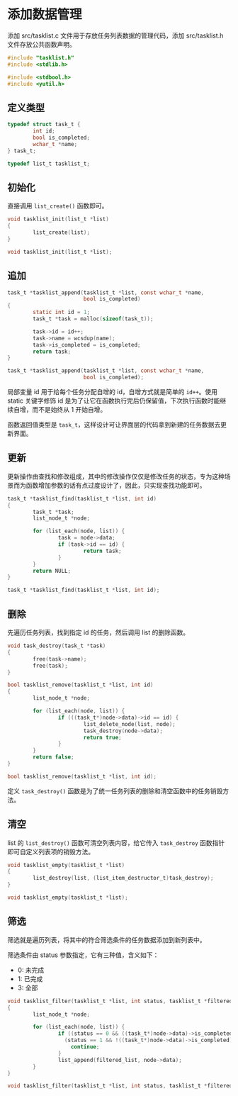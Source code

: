 # 添加数据管理

添加 src/tasklist.c 文件用于存放任务列表数据的管理代码，添加 src/tasklist.h 文件存放公共函数声明。

```c title=src/tasklist.c
#include "tasklist.h"
#include <stdlib.h>
```

```c title=src/tasklist.h
#include <stdbool.h>
#include <yutil.h>
```

## 定义类型

```c title=src/tasklist.h
typedef struct task_t {
        int id;
        bool is_completed;
        wchar_t *name;
} task_t;

typedef list_t tasklist_t;
```

## 初始化

直接调用 `list_create()` 函数即可。

```c title=src/tasklist.c
void tasklist_init(list_t *list)
{
        list_create(list);
}
```

```c title=src/tasklist.h
void tasklist_init(list_t *list);
```

## 追加

```c title=src/tasklist.c
task_t *tasklist_append(tasklist_t *list, const wchar_t *name,
                        bool is_completed)
{
        static int id = 1;
        task_t *task = malloc(sizeof(task_t));

        task->id = id++;
        task->name = wcsdup(name);
        task->is_completed = is_completed;
        return task;
}

```

```c title=src/tasklist.h
task_t *tasklist_append(tasklist_t *list, const wchar_t *name,
                        bool is_completed);
```

局部变量 id 用于给每个任务分配自增的 id，自增方式就是简单的 `id++`。使用 static 关键字修饰 id 是为了让它在函数执行完后仍保留值，下次执行函数时能继续自增，而不是始终从 1 开始自增。

函数返回值类型是 `task_t`，这样设计可让界面层的代码拿到新建的任务数据去更新界面。

## 更新

更新操作由查找和修改组成，其中的修改操作仅仅是修改任务的状态，专为这种场景而为函数增加参数的话有点过度设计了，因此，只实现查找功能即可。

```c title=src/tasklist.c
task_t *tasklist_find(tasklist_t *list, int id)
{
        task_t *task;
        list_node_t *node;

        for (list_each(node, list)) {
                task = node->data;
                if (task->id == id) {
                        return task;
                }
        }
        return NULL;
}
```

```c title=src/tasklist.h
task_t *tasklist_find(tasklist_t *list, int id);
```
## 删除

先遍历任务列表，找到指定 id 的任务，然后调用 list 的删除函数。

```c title=src/tasklist.c
void task_destroy(task_t *task)
{
        free(task->name);
        free(task);
}

bool tasklist_remove(tasklist_t *list, int id)
{
        list_node_t *node;

        for (list_each(node, list)) {
                if (((task_t*)node->data)->id == id) {
                        list_delete_node(list, node);
                        task_destroy(node->data);
                        return true;
                }
        }
        return false;
}
```

```c title=src/tasklist.h
bool tasklist_remove(tasklist_t *list, int id);
```

定义 `task_destroy()` 函数是为了统一任务列表的删除和清空函数中的任务销毁方法。

## 清空

list 的 `list_destroy()` 函数可清空列表内容，给它传入 `task_destroy` 函数指针即可自定义列表项的销毁方法。

```c title=src/tasklist.c
void tasklist_empty(tasklist_t *list)
{
        list_destroy(list, (list_item_destructor_t)task_destroy);
}
```

```c title=src/tasklist.h
void tasklist_empty(tasklist_t *list);
```

## 筛选

筛选就是遍历列表，将其中的符合筛选条件的任务数据添加到新列表中。

筛选条件由 status 参数指定，它有三种值，含义如下：

- 0: 未完成
- 1: 已完成
- 3: 全部

```c title=src/tasklist.c
void tasklist_filter(tasklist_t *list, int status, tasklist_t *filtered_list)
{
        list_node_t *node;

        for (list_each(node, list)) {
                if ((status == 0 && ((task_t*)node->data)->is_completed) ||
                  (status == 1 && !((task_t*)node->data)->is_completed)) {
                    continue;
                }
                list_append(filtered_list, node->data);
        }
}
```

```c title=src/tasklist.h
void tasklist_filter(tasklist_t *list, int status, tasklist_t *filtered_list);
```
